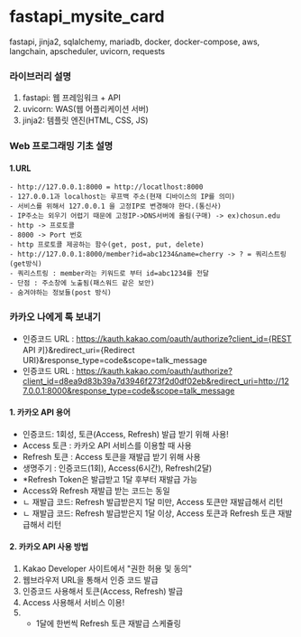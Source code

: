 # fastapi_mysite_card
fastapi, jinja2, sqlalchemy, mariadb, docker, docker-compose, aws, langchain, apscheduler, uvicorn, requests


### 라이브러리 설명
1. fastapi: 웹 프레임워크 + API
2. uvicorn: WAS(웹 어플리케이션 서버)
3. jinja2: 템플릿 엔진(HTML, CSS, JS)



### Web 프로그래밍 기초 설명

#### 1.URL
    - http://127.0.0.1:8000 = http://locatlhost:8000
    - 127.0.0.1과 localhost는 루프백 주소(현재 디바이스의 IP를 의미)
    - 서비스를 위해서 127.0.0.1 을 고정IP로 변경해야 한다.(통신사)
    - IP주소는 외우기 어렵기 때문에 고정IP->DNS서버에 올림(구매) -> ex)chosun.edu
    - http -> 프로토콜
    - 8000 -> Port 번호
    - http 프로토콜 제공하는 함수(get, post, put, delete)
    - http://127.0.0.1:8000/member?id=abc1234&name=cherry -> ? = 쿼리스트링(get방식)
    - 쿼리스트링 : member라는 키워드로 부터 id=abc1234를 전달
    - 단점 : 주소창에 노출됨(패스워드 같은 보안)
    - 숨겨야하는 정보들(post 방식)

### 카카오 나에게 톡 보내기
- 인증코드 URL<Base> : https://kauth.kakao.com/oauth/authorize?client_id={REST API 키}&redirect_uri={Redirect URI}&response_type=code&scope=talk_message
- 인증코드 URL<Me> : https://kauth.kakao.com/oauth/authorize?client_id=d8ea9d83b39a7d3946f273f2d0df02eb&redirect_uri=http://127.0.0.1:8000&response_type=code&scope=talk_message

#### 1. 카카오 API 용어
 - 인증코드: 1회성, 토큰(Access, Refresh)
 발급 받기 위해 사용!
 - Access 토큰 : 카카오 API 서비스를 이용할 때 사용
 - Refresh 토큰 : Access 토큰을 재발급 받기 위해 사용
 - 생명주기 : 인증코드(1회), Access(6시간), Refresh(2달)
 - *Refresh Token은 발급받고 1달 후부터 재발급 가능
 - Access와 Refresh 재발급 받는 코드는 동일
 -  ㄴ 재발급 코드: Refresh 발급받은지 1달 미만, Access 토큰만 재발급해서 리턴
 -  ㄴ 재발급 코드: Refresh 발급받은지 1달 이상, Access 토큰과 Refresh 토큰 재발급해서 리턴

#### 2. 카카오 API 사용 방법
 1. Kakao Developer 사이트에서 "권한 허용 및 동의"
 2. 웹브라우저 URL을 통해서 인증 코드 발급
 3. 인증코드 사용해서 토큰(Access, Refresh) 발급
 4. Access 사용해서 서비스 이용!
 5. + 1달에 한번씩 Refresh 토큰 재발급 스케쥴링